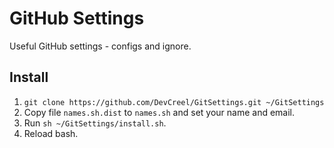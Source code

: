 # GitHub Settings #

Useful GitHub settings - configs and ignore.

## Install ##
1. `git clone https://github.com/DevCreel/GitSettings.git ~/GitSettings`
2. Copy file `names.sh.dist` to `names.sh` and set your name and email.
3. Run `sh ~/GitSettings/install.sh`.
4. Reload bash.